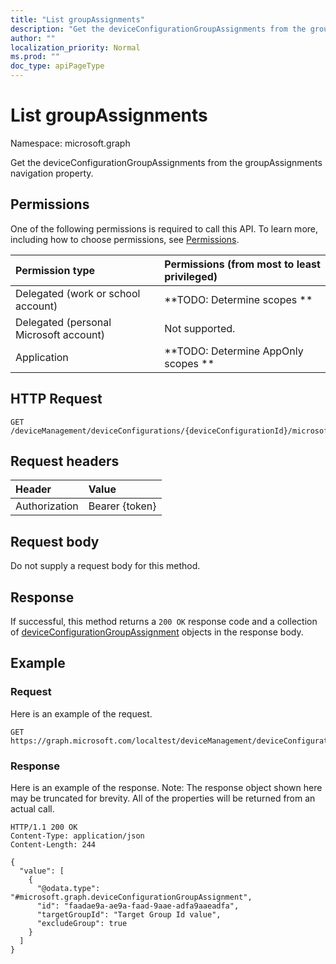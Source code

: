 ```yaml
---
title: "List groupAssignments"
description: "Get the deviceConfigurationGroupAssignments from the groupAssignments navigation property."
author: ""
localization_priority: Normal
ms.prod: ""
doc_type: apiPageType
---
```


# List groupAssignments

Namespace: microsoft.graph

Get the deviceConfigurationGroupAssignments from the groupAssignments navigation property.

## Permissions
One of the following permissions is required to call this API. To learn more, including how to choose permissions, see [Permissions](/concepts/permissions-reference.md).

|Permission type|Permissions (from most to least privileged)|
|:---|:---|
|Delegated (work or school account)|**TODO: Determine scopes **|
|Delegated (personal Microsoft account)|Not supported.|
|Application|**TODO: Determine AppOnly scopes **|

## HTTP Request
<!-- {
  "blockType": "ignored"
}
-->
``` http
GET /deviceManagement/deviceConfigurations/{deviceConfigurationId}/microsoft.graph.windowsPhone81VpnConfiguration/identityCertificate/groupAssignments
```

## Request headers
|Header|Value|
|:---|:---|
|Authorization|Bearer {token}|

## Request body
Do not supply a request body for this method.

## Response
If successful, this method returns a `200 OK` response code and a collection of [deviceConfigurationGroupAssignment](../resources/deviceconfigurationgroupassignment.md) objects in the response body.

## Example

### Request
Here is an example of the request.
<!-- {
  "blockType": "request",
  "name": "get_deviceconfigurationgroupassignment"
}
-->
``` http
GET https://graph.microsoft.com/localtest/deviceManagement/deviceConfigurations/{deviceConfigurationId}/microsoft.graph.windowsPhone81VpnConfiguration/identityCertificate/groupAssignments
```

### Response
Here is an example of the response. Note: The response object shown here may be truncated for brevity. All of the properties will be returned from an actual call.
<!-- {
  "blockType": "response",
  "truncated": true,
  "@odata.type": "collection(microsoft.graph.deviceconfigurationgroupassignment)"
}
-->
``` http
HTTP/1.1 200 OK
Content-Type: application/json
Content-Length: 244

{
  "value": [
    {
      "@odata.type": "#microsoft.graph.deviceConfigurationGroupAssignment",
      "id": "faadae9a-ae9a-faad-9aae-adfa9aaeadfa",
      "targetGroupId": "Target Group Id value",
      "excludeGroup": true
    }
  ]
}
```

